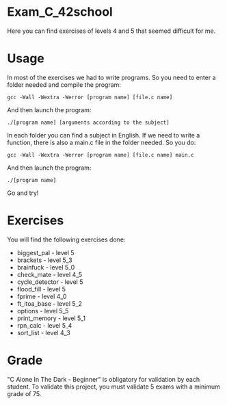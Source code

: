 # Exam_C_42school
Here you can find exercises of levels 4 and 5 that seemed difficult for me.

# Usage
In most of the exercises we had to write programs. So you need to enter a folder needed and compile the program:

	gcc -Wall -Wextra -Werror [program name] [file.c name]

And then launch the program:

	./[program name] [arguments according to the subject]

In each folder you can find a subject in English.
If we need to write a function, there is also a main.c file in the folder needed.
So you do:

	gcc -Wall -Wextra -Werror [program name] [file.c name] main.c

And then launch the program:

	./[program name]

Go and try!

# Exercises

You will find the following exercises done:

* biggest_pal - level 5
* brackets - level 5_3
* brainfuck - level 5_0
* check_mate - level 4_5
* cycle_detector - level 5
* flood_fill - level 5
* fprime - level 4_0
* ft_itoa_base - level 5_2
* options - level 5_5
* print_memory - level 5_1
* rpn_calc - level 5_4
* sort_list - level 4_3

# Grade
"C Alone In The Dark - Beginner" is obligatory for validation by each student.
To validate this project, you must validate 5 exams with a minimum grade of 75.
